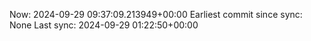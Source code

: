 Now: 2024-09-29 09:37:09.213949+00:00 Earliest commit since sync: None Last sync: 2024-09-29 01:22:50+00:00
